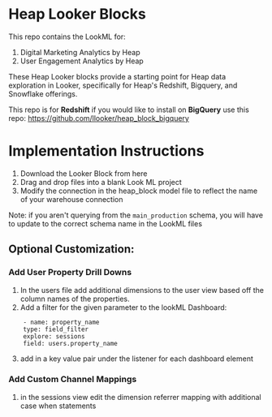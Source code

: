 # Heap Looker Blocks

This repo contains the LookML for:
1. Digital Marketing Analytics by Heap
2. User Engagement Analytics by Heap

These Heap Looker blocks provide a starting point for Heap data exploration in Looker, specifically for Heap's Redshift, Bigquery, and Snowflake offerings.

This repo is for **Redshift** if you would like to install on **BigQuery** use this repo: https://github.com/llooker/heap_block_bigquery

# Implementation Instructions
1. Download the Looker Block from here
2. Drag and drop files into a blank Look ML project
3. Modify the connection in the heap_block model file to reflect the name of your warehouse connection

Note: if you aren't querying from the `main_production` schema, you will have to update to the correct schema name in the LookML files


## Optional Customization:


### Add User Property Drill Downs
1. In the users file add additional dimensions to the user view based off the column names of the properties.
2. Add a filter for the given parameter to the lookML Dashboard:
  
``` 
    - name: property_name
    type: field_filter
    explore: sessions
    field: users.property_name
```
3. add in a key value pair under the listener for each dashboard element

### Add Custom Channel Mappings
1. in the sessions view edit the dimension referrer mapping with additional case when statements
